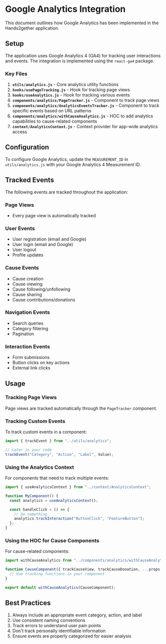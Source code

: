 # Google Analytics Integration

This document outlines how Google Analytics has been implemented in the Hands2gether application.

## Setup

The application uses Google Analytics 4 (GA4) for tracking user interactions and events. The integration is implemented using the `react-ga4` package.

### Key Files

1. **`utils/analytics.js`** - Core analytics utility functions
2. **`hooks/usePageTracking.js`** - Hook for tracking page views
3. **`hooks/useAnalytics.js`** - Hook for tracking various events
4. **`components/analytics/PageTracker.js`** - Component to track page views
5. **`components/analytics/AnalyticsEventsTracker.js`** - Component to track specific events based on URL patterns
6. **`components/analytics/withCauseAnalytics.js`** - HOC to add analytics capabilities to cause-related components
7. **`context/AnalyticsContext.js`** - Context provider for app-wide analytics access

## Configuration

To configure Google Analytics, update the `MEASUREMENT_ID` in `utils/analytics.js` with your Google Analytics 4 Measurement ID.

## Tracked Events

The following events are tracked throughout the application:

### Page Views

- Every page view is automatically tracked

### User Events

- User registration (email and Google)
- User login (email and Google)
- User logout
- Profile updates

### Cause Events

- Cause creation
- Cause viewing
- Cause following/unfollowing
- Cause sharing
- Cause contributions/donations

### Navigation Events

- Search queries
- Category filtering
- Pagination

### Interaction Events

- Form submissions
- Button clicks on key actions
- External link clicks

## Usage

### Tracking Page Views

Page views are tracked automatically through the `PageTracker` component.

### Tracking Custom Events

To track custom events in a component:

```jsx
import { trackEvent } from "../utils/analytics";

// Later in your code
trackEvent("Category", "Action", "Label", Value);
```

### Using the Analytics Context

For components that need to track multiple events:

```jsx
import { useAnalyticsContext } from "../context/AnalyticsContext";

function MyComponent() {
  const analytics = useAnalyticsContext();

  const handleClick = () => {
    // Do something
    analytics.trackInteraction("ButtonClick", "FeatureButton");
  };
}
```

### Using the HOC for Cause Components

For cause-related components:

```jsx
import withCauseAnalytics from "../components/analytics/withCauseAnalytics";

function CauseComponent({ trackCauseView, trackCauseDonation, ...props }) {
  // Use tracking functions in your component
}

export default withCauseAnalytics(CauseComponent);
```

## Best Practices

1. Always include an appropriate event category, action, and label
2. Use consistent naming conventions
3. Track errors to understand user pain points
4. Don't track personally identifiable information
5. Ensure events are properly categorized for easier analysis
